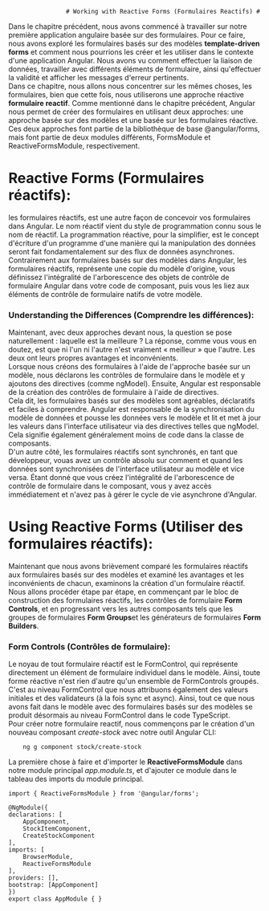                     # Working with Reactive Forms (Formulaires Reactifs) # 
Dans le chapitre précédent, nous avons commencé à travailler sur notre première application angulaire basée sur des formulaires. Pour ce faire, nous avons exploré les formulaires basés sur des modèles **template-driven forms** et comment nous pourrions les créer et les utiliser dans le contexte d'une application Angular. Nous avons vu comment effectuer la liaison de données, travailler avec différents éléments de formulaire, ainsi qu'effectuer la validité et afficher les messages d'erreur pertinents.     
Dans ce chapitre, nous allons nous concentrer sur les mêmes choses, les formulaires, bien que cette fois, nous utiliserons une approche réactive **formulaire reactif**. Comme mentionné dans le chapitre précédent, Angular nous permet de créer des formulaires en utilisant deux approches: une approche basée sur des modèles et une basée sur les formulaires  réactive. Ces deux approches font partie de la bibliothèque de base @angular/forms, mais font partie de deux modules différents, FormsModule et ReactiveFormsModule, respectivement.     
# Reactive Forms (Formulaires réactifs):   
les formulaires réactifs, est une autre façon de concevoir vos formulaires dans Angular. Le nom réactif vient du style de programmation connu sous le nom de réactif. La programmation réactive, pour la simplifier, est le concept d'écriture d'un programme d'une manière qui la manipulation des données seront fait fondamentalement sur des flux de données asynchrones.    
Contrairement aux formulaires basés sur des modèles dans Angular, les formulaires réactifs, représente une copie du modèle d'origine, vous définissez l'intégralité de l'arborescence des objets de contrôle de formulaire Angular dans votre code de composant, puis vous les liez aux éléments de contrôle de formulaire natifs de votre modèle.    
### Understanding the Differences (Comprendre les différences): 
Maintenant, avec deux approches devant nous, la question se pose naturellement : laquelle est la meilleure ? La réponse, comme vous vous en doutez, est que ni l'un ni l'autre n'est vraiment « meilleur » que l'autre. Les deux ont leurs propres avantages et inconvénients.      
Lorsque nous créons des formulaires à l'aide de l'approche basée sur un modèle, nous déclarons les contrôles de formulaire dans le modèle et y ajoutons des directives (comme ngModel). Ensuite, Angular est responsable de la création des contrôles de formulaire à l'aide de directives.   
Cela dit, les formulaires basés sur des modèles sont agréables, déclaratifs et faciles à comprendre. Angular est responsable de la synchronisation du modèle de données et pousse les données vers le modèle et lit et met à jour les valeurs dans l'interface utilisateur via des directives telles que ngModel. Cela signifie également généralement moins de code dans la classe de composants.    
D'un autre côté, les formulaires réactifs sont synchronés, en tant que développeur, vouas avez un contrôle absolu sur comment et quand les données sont synchronisées de l'interface utilisateur au modèle et vice versa. Étant donné que vous créez l'intégralité de l'arborescence de contrôle de formulaire dans le composant, vous y avez accès immédiatement et n'avez pas à gérer le cycle de vie asynchrone d'Angular.    
# Using Reactive Forms (Utiliser des formulaires réactifs):  
Maintenant que nous avons brièvement comparé les formulaires réactifs aux formulaires basés sur des modèles et examiné les avantages et les inconvénients de chacun, examinons la création d'un formulaire réactif. Nous allons procéder étape par étape, en commençant par le bloc de construction des formulaires réactifs, les contrôles de formulaire **Form Controls**, et en progressant vers les autres composants tels que les groupes de formulaires **Form Groups**et les générateurs de formulaires **Form Builders**.   
### Form Controls (Contrôles de formulaire):    
Le noyau de tout formulaire réactif est le FormControl, qui représente directement un élément de formulaire individuel dans le modèle. Ainsi, toute forme réactive n'est rien d'autre qu'un ensemble de FormControls groupés. C'est au niveau FormControl que nous attribuons également des valeurs initiales et des validateurs (à la fois sync et async). Ainsi, tout ce que nous avons fait dans le modèle avec des formulaires basés sur des modèles se produit désormais au niveau FormControl dans le code TypeScript.     
Pour créer notre formulaire reactif, nous commençons par le création d'un nouveau composant *create-stock* avec notre outil Angular CLI:   

        ng g component stock/create-stock
La première chose à faire et d'importer le **ReactiveFormsModule** dans notre module principal *app.module.ts*, et d'ajouter ce module dans le tableau des imports du module principal.   

    import { ReactiveFormsModule } from '@angular/forms';
    
    @NgModule({
    declarations: [
        AppComponent,
        StockItemComponent,
        CreateStockComponent
    ],
    imports: [
        BrowserModule,
        ReactiveFormsModule
    ],
    providers: [],
    bootstrap: [AppComponent]
    })
    export class AppModule { }
